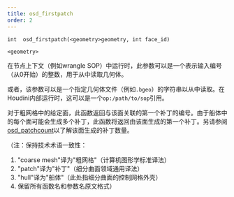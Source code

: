 ```yaml
---
title: osd_firstpatch  
order: 2  
---  
```


`int  osd_firstpatch(<geometry>geometry, int face_id)`  

`<geometry>`  

在节点上下文（例如wrangle SOP）中运行时，此参数可以是一个表示输入编号（从0开始）的整数，用于从中读取几何体。  

或者，该参数可以是一个指定几何体文件（例如`.bgeo`）的字符串以从中读取。在Houdini内部运行时，这可以是一个`op:/path/to/sop`引用。  

对于粗网格中的给定面，此函数返回与该面关联的第一个补丁的编号。由于船体中的每个面可能会生成多个补丁，此函数将返回由该面生成的第一个补丁。另请参阅[osd_patchcount](osd_patchcount.html)以了解该面生成的补丁数量。  

（注：保持技术术语一致性：
1. "coarse mesh"译为"粗网格"（计算机图形学标准译法）
2. "patch"译为"补丁"（细分曲面领域通用译法）
3. "hull"译为"船体"（此处指细分曲面的控制网格外壳）
4. 保留所有函数名和参数名原文格式）